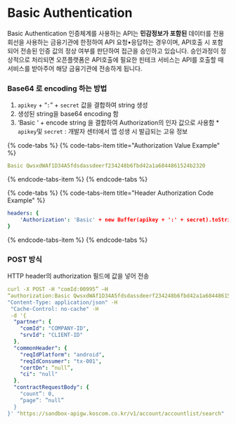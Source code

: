 # Basic Authentication

Basic Authentication 인증체계를 사용하는 API는 **민감정보가 포함된** 데이터를 전용회선을 사용하는 금융기관에 한정하여 API 요청•응답하는 경우이며, API호출 시 포함되어 전송된 인증 값의 정상 여부를 판단하여 접근을 승인하고 있습니다. 승인과정이 정상적으로 처리되면 오픈플랫폼은 API호출에 필요한 핀테크 서비스는 API를 호출할 때 서비스를 받아주어 해당 금융기관에 전송하게 됩니다. 

### 

### Base64 로 encoding 하는 방법

1.   `apikey` +  “`:`” + `secret` 값을 결합하여 string 생성
2.   생성된 string을 base64 encoding 함
3.   ‘Basic ‘ + encode string 을 결합하여 Authorization의 인자 값으로 사용함    \*   `apikey`및 `secret` : 개발자 센터에서 앱 성생 시 발급되는 고유 정보

{% code-tabs %}
{% code-tabs-item title="Authorization Value Example" %}
```yaml
Basic QwsxdWAf1D34A5fdsdassdeerf234248b6fbd42a1a6844861524b2320
```
{% endcode-tabs-item %}
{% endcode-tabs %}

{% code-tabs %}
{% code-tabs-item title="Header Authorization Code Example" %}
```yaml
headers: {
    'Authorization': 'Basic' + new Buffer(apikey + ':' + secret).toString('base64')
}
```
{% endcode-tabs-item %}
{% endcode-tabs %}



### POST 방식

HTTP header의 authorization 필드에 값을 넣어 전송

```yaml
curl -X POST -H "comId:00995” –H 
“authorization:Basic QwsxdWAf1D34A5fdsdassdeerf234248b6fbd42a1a6844861524b2320” -H 
"Content-Type: application/json" -H
 "Cache-Control: no-cache" -H 
 -d '{
  "partner": {
    "comId": "COMPANY-ID",
    "srvId": "CLIENT-ID"
  },
  "commonHeader": {
    "reqIdPlatform": "android",
    "reqIdConsumer": "tx-001",
    "certDn": “null”,
    "ci": "null"
  },
  "contractRequestBody": {
    "count”: 0,
    “page”: ”null”
  }
}' "https://sandbox-apigw.koscom.co.kr/v1/account/accountlist/search"
```





